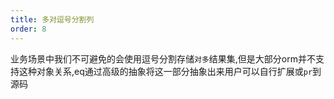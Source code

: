 ```yaml
---
title: 多对逗号分割列
order: 8
---
```

业务场景中我们不可避免的会使用逗号分割存储`对多`结果集,但是大部分orm并不支持这种对象关系,eq通过高级的抽象将这一部分抽象出来用户可以自行扩展或`pr`到源码